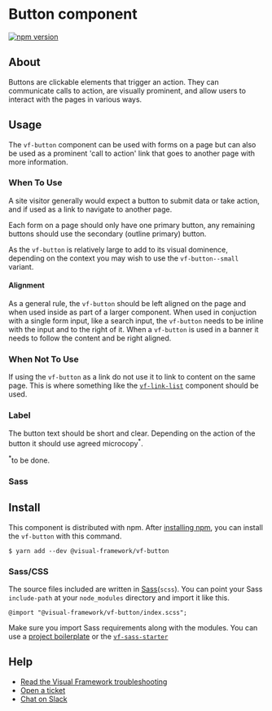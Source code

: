 # Button component

[![npm version](https://badge.fury.io/js/%40visual-framework%2Fvf-button.svg)](https://badge.fury.io/js/%40visual-framework%2Fvf-button)

## About

Buttons are clickable elements that trigger an action. They can communicate calls to action, are visually prominent, and allow users to interact with the pages in various ways.

## Usage

The `vf-button` component can be used with forms on a page but can also be used as a prominent 'call to action' link that goes to another page with more information.

### When To Use

A site visitor generally would expect a button to submit data or take action, and if used as a link to navigate to another page.

Each form on a page should only have one primary button, any remaining buttons should use the secondary (outline primary) button.

As the `vf-button` is relatively large to add to its visual dominence, depending on the context you may wish to use the `vf-button--small` variant.

#### Alignment

As a general rule, the `vf-button` should be left aligned on the page and when used inside as part of a larger component. When used in conjuction with a single form input, like a search input, the `vf-button` needs to be inline with the input and to the right of it. When a `vf-button` is used in a banner it needs to follow the content and be right aligned.

### When Not To Use

If using the `vf-button` as a link do not use it to link to content on the same page. This is where something like the <a href="/components/vf-link-list/#vf-link-list--easy">`vf-link-list`</a> component should be used.

### Label

The button text should be short and clear. Depending on the action of the button it should use agreed microcopy<sup>*</sup>.

<sup>*</sup>to be done.

### Sass

## Install

This component is distributed with npm. After [installing npm](https://www.npmjs.com/get-npm), you can install the `vf-button` with this command.

```
$ yarn add --dev @visual-framework/vf-button
```

### Sass/CSS

The source files included are written in [Sass](http://sass-lang.com)(`scss`). You can point your Sass `include-path` at your `node_modules` directory and import it like this.

```
@import "@visual-framework/vf-button/index.scss";
```

Make sure you import Sass requirements along with the modules. You can use a [project boilerplate](https://stable.visual-framework.dev/building/) or the [`vf-sass-starter`](https://stable.visual-framework.dev/components/vf-sass-starter/)

## Help

- [Read the Visual Framework troubleshooting](https://stable.visual-framework.dev/troubleshooting/)
- [Open a ticket](https://github.com/visual-framework/vf-core/issues)
- [Chat on Slack](https://join.slack.com/t/visual-framework/shared_invite/enQtNDAxNzY0NDg4NTY0LWFhMjEwNGY3ZTk3NWYxNWVjOWQ1ZWE4YjViZmY1YjBkMDQxMTNlNjQ0N2ZiMTQ1ZTZiMGM4NjU5Y2E0MjM3ZGQ)
